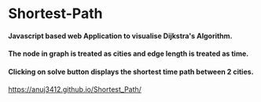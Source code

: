 # Shortest-Path

#### Javascript based web Application to visualise Dijkstra's Algorithm.

#### The node in graph is treated as cities and edge length is treated as time.

#### Clicking on solve button displays the shortest time path between 2 cities.

https://anuj3412.github.io/Shortest_Path/

